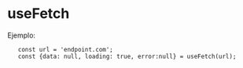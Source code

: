 # useFetch

 Ejemplo:
 ```
    const url = 'endpoint.com';
    const {data: null, loading: true, error:null} = useFetch(url);
 ```